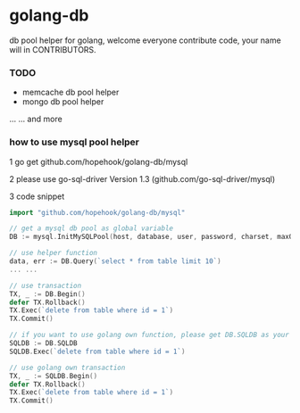 # golang-db

db pool helper for golang, welcome everyone contribute code, your name will
in CONTRIBUTORS.


### TODO

 * memcache db pool helper
 * mongo db pool helper

  ... ... and more


### how to use mysql pool helper

1 go get github.com/hopehook/golang-db/mysql

2 please use go-sql-driver Version 1.3 (github.com/go-sql-driver/mysql)

3 code snippet
```go
import "github.com/hopehook/golang-db/mysql"

// get a mysql db pool as global variable
DB := mysql.InitMySQLPool(host, database, user, password, charset, maxOpenConns, maxIdleConns)

// use helper function
data, err := DB.Query(`select * from table limit 10`)
... ...

// use transaction
TX, _ := DB.Begin()
defer TX.Rollback()
TX.Exec(`delete from table where id = 1`)
TX.Commit()

// if you want to use golang own function, please get DB.SQLDB as your db pool variable
SQLDB := DB.SQLDB
SQLDB.Exec(`delete from table where id = 1`)

// use golang own transaction
TX, _ := SQLDB.Begin()
defer TX.Rollback()
TX.Exec(`delete from table where id = 1`)
TX.Commit()
```
